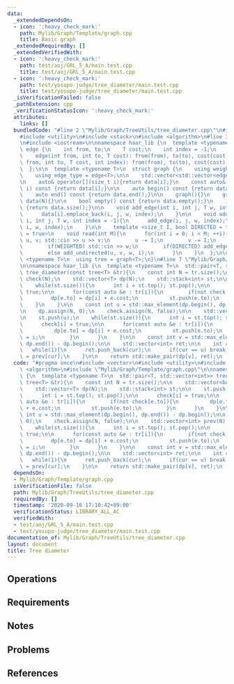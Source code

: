 ```yaml
---
data:
  _extendedDependsOn:
  - icon: ':heavy_check_mark:'
    path: Mylib/Graph/Template/graph.cpp
    title: Basic graph
  _extendedRequiredBy: []
  _extendedVerifiedWith:
  - icon: ':heavy_check_mark:'
    path: test/aoj/GRL_5_A/main.test.cpp
    title: test/aoj/GRL_5_A/main.test.cpp
  - icon: ':heavy_check_mark:'
    path: test/yosupo-judge/tree_diameter/main.test.cpp
    title: test/yosupo-judge/tree_diameter/main.test.cpp
  _isVerificationFailed: false
  _pathExtension: cpp
  _verificationStatusIcon: ':heavy_check_mark:'
  attributes:
    links: []
  bundledCode: "#line 2 \"Mylib/Graph/TreeUtils/tree_diameter.cpp\"\n#include <vector>\n\
    #include <utility>\n#include <stack>\n#include <algorithm>\n#line 3 \"Mylib/Graph/Template/graph.cpp\"\
    \n#include <iostream>\n\nnamespace haar_lib {\n  template <typename T>\n  struct\
    \ edge {\n    int from, to;\n    T cost;\n    int index = -1;\n    edge(){}\n\
    \    edge(int from, int to, T cost): from(from), to(to), cost(cost){}\n    edge(int\
    \ from, int to, T cost, int index): from(from), to(to), cost(cost), index(index){}\n\
    \  };\n\n  template <typename T>\n  struct graph {\n    using weight_type = T;\n\
    \    using edge_type = edge<T>;\n\n    std::vector<std::vector<edge<T>>> data;\n\
    \n    auto& operator[](size_t i){return data[i];}\n    const auto& operator[](size_t\
    \ i) const {return data[i];}\n\n    auto begin() const {return data.begin();}\n\
    \    auto end() const {return data.end();}\n\n    graph(){}\n    graph(int N):\
    \ data(N){}\n\n    bool empty() const {return data.empty();}\n    int size() const\
    \ {return data.size();}\n\n    void add_edge(int i, int j, T w, int index = -1){\n\
    \      data[i].emplace_back(i, j, w, index);\n    }\n\n    void add_undirected(int\
    \ i, int j, T w, int index = -1){\n      add_edge(i, j, w, index);\n      add_edge(j,\
    \ i, w, index);\n    }\n\n    template <size_t I, bool DIRECTED = true, bool WEIGHTED\
    \ = true>\n    void read(int M){\n      for(int i = 0; i < M; ++i){\n        int\
    \ u, v; std::cin >> u >> v;\n        u -= I;\n        v -= I;\n        T w = 1;\n\
    \        if(WEIGHTED) std::cin >> w;\n        if(DIRECTED) add_edge(u, v, w, i);\n\
    \        else add_undirected(u, v, w, i);\n      }\n    }\n  };\n\n  template\
    \ <typename T>\n  using tree = graph<T>;\n}\n#line 7 \"Mylib/Graph/TreeUtils/tree_diameter.cpp\"\
    \n\nnamespace haar_lib {\n  template <typename T>\n  std::pair<T, std::vector<int>>\
    \ tree_diameter(const tree<T> &tr){\n    const int N = tr.size();\n\n    std::vector<bool>\
    \ check(N);\n    std::vector<T> dp(N);\n    std::stack<int> st;\n\n    st.push(0);\n\
    \    while(st.size()){\n      int i = st.top(); st.pop();\n\n      check[i] =\
    \ true;\n\n      for(const auto &e : tr[i]){\n        if(not check[e.to]){\n \
    \         dp[e.to] = dp[i] + e.cost;\n          st.push(e.to);\n        }\n  \
    \    }\n    }\n\n    const int u = std::max_element(dp.begin(), dp.end()) - dp.begin();\n\
    \n    dp.assign(N, 0);\n    check.assign(N, false);\n\n    std::vector<int> prev(N);\n\
    \n    st.push(u);\n    while(st.size()){\n      int i = st.top(); st.pop();\n\n\
    \      check[i] = true;\n\n      for(const auto &e : tr[i]){\n        if(not check[e.to]){\n\
    \          dp[e.to] = dp[i] + e.cost;\n          st.push(e.to);\n          prev[e.to]\
    \ = i;\n        }\n      }\n    }\n\n    const int v = std::max_element(dp.begin(),\
    \ dp.end()) - dp.begin();\n\n    std::vector<int> ret;\n\n    int cur = v;\n \
    \   while(1){\n      ret.push_back(cur);\n      if(cur == u) break;\n      cur\
    \ = prev[cur];\n    }\n\n    return std::make_pair(dp[v], ret);\n  }\n}\n"
  code: "#pragma once\n#include <vector>\n#include <utility>\n#include <stack>\n#include\
    \ <algorithm>\n#include \"Mylib/Graph/Template/graph.cpp\"\n\nnamespace haar_lib\
    \ {\n  template <typename T>\n  std::pair<T, std::vector<int>> tree_diameter(const\
    \ tree<T> &tr){\n    const int N = tr.size();\n\n    std::vector<bool> check(N);\n\
    \    std::vector<T> dp(N);\n    std::stack<int> st;\n\n    st.push(0);\n    while(st.size()){\n\
    \      int i = st.top(); st.pop();\n\n      check[i] = true;\n\n      for(const\
    \ auto &e : tr[i]){\n        if(not check[e.to]){\n          dp[e.to] = dp[i]\
    \ + e.cost;\n          st.push(e.to);\n        }\n      }\n    }\n\n    const\
    \ int u = std::max_element(dp.begin(), dp.end()) - dp.begin();\n\n    dp.assign(N,\
    \ 0);\n    check.assign(N, false);\n\n    std::vector<int> prev(N);\n\n    st.push(u);\n\
    \    while(st.size()){\n      int i = st.top(); st.pop();\n\n      check[i] =\
    \ true;\n\n      for(const auto &e : tr[i]){\n        if(not check[e.to]){\n \
    \         dp[e.to] = dp[i] + e.cost;\n          st.push(e.to);\n          prev[e.to]\
    \ = i;\n        }\n      }\n    }\n\n    const int v = std::max_element(dp.begin(),\
    \ dp.end()) - dp.begin();\n\n    std::vector<int> ret;\n\n    int cur = v;\n \
    \   while(1){\n      ret.push_back(cur);\n      if(cur == u) break;\n      cur\
    \ = prev[cur];\n    }\n\n    return std::make_pair(dp[v], ret);\n  }\n}\n"
  dependsOn:
  - Mylib/Graph/Template/graph.cpp
  isVerificationFile: false
  path: Mylib/Graph/TreeUtils/tree_diameter.cpp
  requiredBy: []
  timestamp: '2020-09-16 17:10:42+09:00'
  verificationStatus: LIBRARY_ALL_AC
  verifiedWith:
  - test/aoj/GRL_5_A/main.test.cpp
  - test/yosupo-judge/tree_diameter/main.test.cpp
documentation_of: Mylib/Graph/TreeUtils/tree_diameter.cpp
layout: document
title: Tree diameter
---
```


## Operations

## Requirements

## Notes

## Problems

## References
